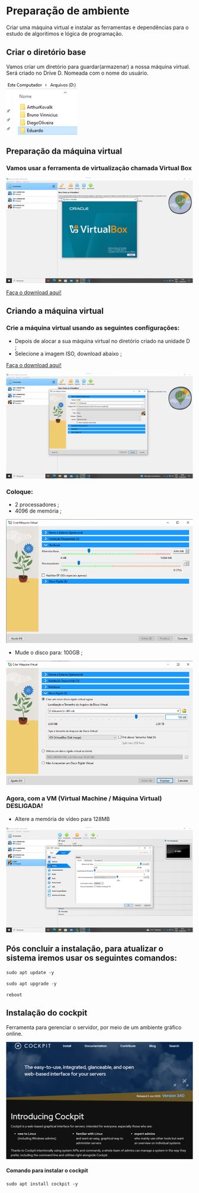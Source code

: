# Preparação de ambiente
Criar uma máquina virtual e instalar as ferramentas e dependências para o estudo de algoritimos e lógica de programação.

## Criar o diretório base
Vamos criar um diretório para guardar(armazenar) a nossa máquina virtual. Será criado no Drive D. Nomeada com o nome do usuário.

<img src="criar-diretorio-d.png">

## Preparação da máquina virtual
### Vamos usar a ferramenta de virtualização chamada Virtual Box

<img src="tela-inicial-virtualbox.png">

<a href="https://www.virtualbox.org/wiki/Downloads"> Faça o download aqui! </a>

## Criando a máquina virtual
### Crie a máquina virtual usando as seguintes configurações:

- Depois de alocar a sua máquina virtual no diretório criado na unidade D ; 
- Selecione a imagem ISO, download abaixo ;

<a href="https://ubuntu.com/download/server"> Faça o download aqui! </a>

<img src="nova-vm.png">

### Coloque: 
- 2 processadores ;
- 4096 de memória ;

<img src="memoria.png">

- Mude o disco para: 100GB ;

<img src="disco.png">

### Agora, com a VM (Virtual Machine / Máquina Virtual) DESLIGADA!
- Altere a memória de vídeo para 128MB

<img src="video.png">

## Pós concluir a instalação, para atualizar o sistema iremos usar os seguintes comandos:

```shell
sudo apt update -y
```

```shell
sudo apt upgrade -y
```


```shell
reboot
``` 

## Instalação do cockpit

Ferramenta para gerenciar o servidor, por meio de um ambiente gráfico online.

<img src="cockpit.png">

#### Comando para instalar o cockpit

```shell
sudo apt install cockpit -y
```
